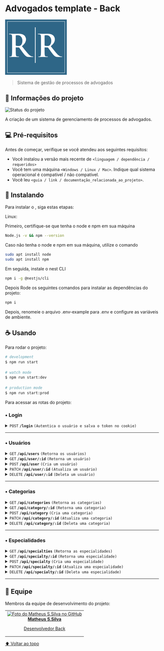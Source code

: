 # Advogados template - Back

<span id="topo"></span>

<!---Esses são exemplos. Veja https://shields.io para outras pessoas ou para personalizar este conjunto de escudos. Você pode querer incluir dependências, status do projeto e informações de licença aqui--->

<img src="./assets/logo.png" alt="Capa" width="40%">

> Sistema de gestão de processos de advogados

## 🚩 Informações do projeto

<!-- Deixe apenas um -->

<!-- ![Status do projeto](https://img.shields.io/badge/status-fazendo-green) -->
<!-- ![Status do projeto](https://img.shields.io/badge/status-pausado-yellow) -->
![Status do projeto](https://img.shields.io/badge/status-finalizado-red)

A criação de um sistema de gerenciamento de processos de advogados.

## 💻 Pré-requisitos

Antes de começar, verifique se você atendeu aos seguintes requisitos:

<!-- Estes são apenas requisitos de exemplo. Adicionar, duplicar ou remover conforme necessário -->

- Você instalou a versão mais recente de `<linguagem / dependência / requeridos>`
- Você tem uma máquina `<Windows / Linux / Mac>`. Indique qual sistema operacional é compatível / não compatível.
- Você leu `<guia / link / documentação_relacionada_ao_projeto>`.

## 🚀 Instalando <AdvogadosTemplate>

Para instalar o <AdvogadosTemplate>, siga estas etapas:

Linux:

Primeiro, certifique-se que tenha o node e npm em sua máquina

```bash
Node.js -v && npm --version 
```

Caso não tenha o node e npm em sua máquina, utilize o comando

```bash
sudo apt install node 
sudo apt install npm 
```

Em seguida, instale o nest CLI

```bash
npm i -g @nestjs/cli
```

Depois Rode os seguintes comandos para instalar as dependências do projeto:

```bash
npm i
```

Depois, renomeie o arquivo .env-example para .env e configure as variáveis de ambiente.

## ☕ Usando <AdvogadosTemplate>

Para rodar o projeto:

```bash
# development
$ npm run start

# watch mode
$ npm run start:dev

# production mode
$ npm run start:prod
```

Para acessar as rotas do projeto:

### • Login

<details>
<summary><code>POST</code> <code><b>/login</b></code> <code>(Autentica o usuário e salva o token no cookie)</code></summary>

#### • Body

> | name       | type     | data type | description      |
> | ---------- | -------- | --------- | ---------------- |
> | `email`    | required | string    | Email de usuário  |
> | `password` | required | string    | Senha do usuário |

#### • Respostas

> | http code | content-type       | response                                 |
> | --------- | ------------------ | ---------------------------------------- |
> | `200`     | `application/json` | `{"success": true, "accessToken": Bearer Token`        |
> | `401`     | `application/json` | `{"code":"400","msg":"Email e/ou senha incorreta"}` |

</details>

---

### • Usuários

<details>

<summary><code>GET</code> <code><b>/api/users</b></code> <code>(Retorna os usuários)</code></summary>

#### • Auth (Nível de Acesso - Lawyers+)

> | name    | type     | data type | description                     |
> | ------- | -------- | --------- | ------------------------------- |
> | `accessToken` | required | string    | Token de autorização do usuário |

#### • Query

> | name    | type     | data type | description                     |
> | ------- | -------- | --------- | ------------------------------- |
> | `name`  | opcional | string    | Nome do usuário |
> | `nroOAB` | opcional | string   | Número da oab |
> | `role` | opcional | string    | Cargo do usuário |
> | `limit` | opcional | number    | Limite de usuários por página |
> | `page` | opcional | number    | Página |
> | `sort` | opcional | object   | Chaves de ordenação |

#### • Respostas

> | http code | content-type       | response                                 |
> | --------- | ------------------ | ---------------------------------------- |
> | `200`     | `application/json` | `{"code": "200", "users": [Users]}`      |
> | `401`     | `application/json` | `{"code":"401", "msg":"Unauthorized"}` |

</details>

<details>

<summary><code>GET</code> <code><b>/api/user/:id</b></code> <code>(Retorna um usuário)</code></summary>

#### • Auth (Nível de Acesso - Lawyers+)

> | name    | type     | data type | description                     |
> | ------- | -------- | --------- | ------------------------------- |
> | `accessToken` | required | string    | Token de autorização do usuário |

#### • Parâmetros

> | name      | type     | data type | description                     |
> | --------- | -------- | --------- | ------------------------------- |
> | `id`   | required | number    | ID do usuário |

#### • Respostas

> | http code | content-type       | response                                 |
> | --------- | ------------------ | ---------------------------------------- |
> | `200`     | `application/json` | `{"code": "200", "user": User}`      |
> | `400`     | `application/json` | `{"code":"400", "msg":"Bad Request"}` |
> | `401`     | `application/json` | `{"code":"401", "msg":"Unauthorized"}` |
> | `404`     | `application/json` | `{"code":"404", "msg":"Usuário não encontrado."}` |

</details>

<details>

<summary><code>POST</code> <code><b>/api/user</b></code> <code>(Cria um usuário)</code></summary>

#### • Auth (Nível de Acesso - Admin)

> | name    | type     | data type | description                     |
> | ------- | -------- | --------- | ------------------------------- |
> | `accessToken` | required | string    | Token de autorização do usuário |

#### • Body

> | name    | type     | data type | description                     |
> | ------- | -------- | --------- | ------------------------------- |
> | `name` | required | string    | Nome do usuário |
> | `email` | required | string    | E-mail do usuário |
> | `phoneNumber` | optional | string    | Telefone do usuário |
> | `password` | required | string    | Senha do usuário |
> | `nroOAB` | optional | string    | Número da OAB do usuário |
> | `role` | optional | string    | Cargo do usuário |

#### • Respostas

> | http code | content-type       | response                                 |
> | --------- | ------------------ | ---------------------------------------- |
> | `201`     | `application/json` | `{"code": "201", "user": CreadtedUser }`      |
> | `400`     | `application/json` | `{"code":"400", "msg":"Bad Request"}` |
> | `401`     | `application/json` | `{"code":"401", "msg":"Unauthorized"}` |

</details>

<details>

<summary><code>PATCH</code> <code><b>/api/user/:id</b></code> <code>(Atualiza um usuário)</code></summary>

#### • Auth (Nível de Acesso - Lawyer+)

> | name    | type     | data type | description                     |
> | ------- | -------- | --------- | ------------------------------- |
> | `accessToken` | required | string    | Token de autorização do usuário |

#### • Parâmetros

> | name      | type     | data type | description                     |
> | --------- | -------- | --------- | ------------------------------- |
> | `id`   | required | number    | ID do usuário |

#### • Body

> | name    | type     | data type | description                     |
> | ------- | -------- | --------- | ------------------------------- |
> | `name` | required | string    | Nome do usuário |
> | `email` | required | string    | E-mail do usuário |
> | `phoneNumber` | optional | string    | Telefone do usuário |
> | `password` | required | string    | Senha do usuário |
> | `nroOAB` | optional | string    | Número da OAB do usuário |
> | `role` | optional | string    | Cargo do usuário |

#### • Respostas

> | http code | content-type       | response                                 |
> | --------- | ------------------ | ---------------------------------------- |
> | `201`     | `application/json` | `{"code": "201", "user": UpdatedUser }`      |
> | `400`     | `application/json` | `{"code":"400", "msg":"Bad Request"}` |
> | `401`     | `application/json` | `{"code":"401", "msg":"Unauthorized"}` |
> | `404`     | `application/json` | `{"code":"404", "msg":"Usuário não encontrado."}` |

</details>

<details>

<summary><code>DELETE</code> <code><b>/api/user/:id</b></code> <code>(Deleta um usuário)</code></summary>

#### • Auth (Nível de Acesso - Admin)

> | name    | type     | data type | description                     |
> | ------- | -------- | --------- | ------------------------------- |
> | `accessToken` | required | string    | Token de autorização do usuário |

#### • Parâmetros

> | name      | type     | data type | description                     |
> | --------- | -------- | --------- | ------------------------------- |
> | `id`   | required | number    | ID do usuário |

#### • Respostas

> | http code | content-type       | response                                 |
> | --------- | ------------------ | ---------------------------------------- |
> | `201`     | `application/json` | `{"code": "201", "user": DeletedUser }`      |
> | `400`     | `application/json` | `{"code":"400", "msg":"Bad Request"}` |
> | `401`     | `application/json` | `{"code":"401", "msg":"Unauthorized"}` |
> | `404`     | `application/json` | `{"code":"404", "msg":"Usuário não encontrado."}` |

</details>

---

### • Categorias

<details>

<summary><code>GET</code> <code><b>/api/categories</b></code> <code>(Retorna as categorias)</code></summary>

#### • Auth (Nível de Acesso - Lawyers+)

> | name    | type     | data type | description                     |
> | ------- | -------- | --------- | ------------------------------- |
> | `accessToken` | required | string    | Token de autorização do usuário |

#### • Query

> | name    | type     | data type | description                     |
> | ------- | -------- | --------- | ------------------------------- |
> | `limit` | opcional | number    | Limite de categorias por página |
> | `page` | opcional | number    | Página |
> | `sort` | opcional | object   | Chaves de ordenação |

#### • Respostas

> | http code | content-type       | response                                 |
> | --------- | ------------------ | ---------------------------------------- |
> | `200`     | `application/json` | `{"code": "200", "categories": [Categoriy]}`      |
> | `401`     | `application/json` | `{"code":"401", "msg":"Unauthorized"}` |

</details>

<details>

<summary><code>GET</code> <code><b>/api/category/:id</b></code> <code>(Retorna uma categoria)</code></summary>

#### • Auth (Nível de Acesso - Lawyers+)

> | name    | type     | data type | description                     |
> | ------- | -------- | --------- | ------------------------------- |
> | `accessToken` | required | string    | Token de autorização do usuário |

#### • Parâmetros

> | name      | type     | data type | description                     |
> | --------- | -------- | --------- | ------------------------------- |
> | `id`   | required | number    | ID da categoria |

#### • Respostas

> | http code | content-type       | response                                 |
> | --------- | ------------------ | ---------------------------------------- |
> | `200`     | `application/json` | `{"code": "200", "category": Category}`      |
> | `400`     | `application/json` | `{"code":"400", "msg":"Bad Request"}` |
> | `401`     | `application/json` | `{"code":"401", "msg":"Unauthorized"}` |
> | `404`     | `application/json` | `{"code":"404", "msg":"Categoria não encontrada."}` |

</details>

<details>

<summary><code>POST</code> <code><b>/api/category</b></code> <code>(Cria uma categoria)</code></summary>

#### • Auth (Nível de Acesso - Admin)

> | name    | type     | data type | description                     |
> | ------- | -------- | --------- | ------------------------------- |
> | `accessToken` | required | string    | Token de autorização do usuário |

#### • Body

> | name    | type     | data type | description                     |
> | ------- | -------- | --------- | ------------------------------- |
> | `name` | required | string    | Nome da categoria |

#### • Respostas

> | http code | content-type       | response                                 |
> | --------- | ------------------ | ---------------------------------------- |
> | `201`     | `application/json` | `{"code": "201", "category": CreadtedCategory }`      |
> | `400`     | `application/json` | `{"code":"400", "msg":"Bad Request"}` |
> | `401`     | `application/json` | `{"code":"401", "msg":"Unauthorized"}` |

</details>

<details>

<summary><code>PATCH</code> <code><b>/api/category/:id</b></code> <code>(Atualiza uma categoria)</code></summary>

#### • Auth (Nível de Acesso - Admin)

> | name    | type     | data type | description                     |
> | ------- | -------- | --------- | ------------------------------- |
> | `accessToken` | required | string    | Token de autorização do usuário |

#### • Parâmetros

> | name      | type     | data type | description                     |
> | --------- | -------- | --------- | ------------------------------- |
> | `id`   | required | number    | ID da categoria |

#### • Body

> | name    | type     | data type | description                     |
> | ------- | -------- | --------- | ------------------------------- |
> | `name` | required | string    | Nome da categoria |

#### • Respostas

> | http code | content-type       | response                                 |
> | --------- | ------------------ | ---------------------------------------- |
> | `201`     | `application/json` | `{"code": "201", "category": UpdatedCategory }`      |
> | `400`     | `application/json` | `{"code":"400", "msg":"Bad Request"}` |
> | `401`     | `application/json` | `{"code":"401", "msg":"Unauthorized"}` |
> | `404`     | `application/json` | `{"code":"404", "msg":"Categoria não encontrada."}` |

</details>

<details>

<summary><code>DELETE</code> <code><b>/api/category/:id</b></code> <code>(Deleta uma categoria)</code></summary>

#### • Auth (Nível de Acesso - Admin)

> | name    | type     | data type | description                     |
> | ------- | -------- | --------- | ------------------------------- |
> | `accessToken` | required | string    | Token de autorização do usuário |

#### • Parâmetros

> | name      | type     | data type | description                     |
> | --------- | -------- | --------- | ------------------------------- |
> | `id`   | required | number    | ID da categoria |

#### • Respostas

> | http code | content-type       | response                                 |
> | --------- | ------------------ | ---------------------------------------- |
> | `201`     | `application/json` | `{"code": "201", "category": DeletedCategory }`      |
> | `400`     | `application/json` | `{"code":"400", "msg":"Bad Request"}` |
> | `401`     | `application/json` | `{"code":"401", "msg":"Unauthorized"}` |
> | `404`     | `application/json` | `{"code":"404", "msg":"Categoria não encontrada."}` |

</details>

---

### • Especialidades

<details>

<summary><code>GET</code> <code><b>/api/specialties</b></code> <code>(Retorna as especialidades)</code></summary>

#### • Auth (Nível de Acesso - Lawyers+)

> | name    | type     | data type | description                     |
> | ------- | -------- | --------- | ------------------------------- |
> | `accessToken` | required | string    | Token de autorização do usuário |

#### • Query

> | name    | type     | data type | description                     |
> | ------- | -------- | --------- | ------------------------------- |
> | `user`  | opcional | string    | ID do usuário |
> | `category` | opcional | string   | ID da categoria |
> | `limit` | opcional | number    | Limite de especialidades por página |
> | `page` | opcional | number    | Página |
> | `sort` | opcional | object   | Chaves de ordenação |

#### • Respostas

> | http code | content-type       | response                                 |
> | --------- | ------------------ | ---------------------------------------- |
> | `200`     | `application/json` | `{"code": "200", "specialties": [Specialty]}`      |
> | `401`     | `application/json` | `{"code":"401", "msg":"Unauthorized"}` |

</details>

<details>

<summary><code>GET</code> <code><b>/api/specialty/:id</b></code> <code>(Retorna uma especialidade)</code></summary>

#### • Auth (Nível de Acesso - Lawyers+)

> | name    | type     | data type | description                     |
> | ------- | -------- | --------- | ------------------------------- |
> | `accessToken` | required | string    | Token de autorização do usuário |

#### • Parâmetros

> | name      | type     | data type | description                     |
> | --------- | -------- | --------- | ------------------------------- |
> | `id`   | required | number    | ID da especialidade |

#### • Respostas

> | http code | content-type       | response                                 |
> | --------- | ------------------ | ---------------------------------------- |
> | `200`     | `application/json` | `{"code": "200", "specialty": Specialty}`      |
> | `400`     | `application/json` | `{"code":"400", "msg":"Bad Request"}` |
> | `401`     | `application/json` | `{"code":"401", "msg":"Unauthorized"}` |
> | `404`     | `application/json` | `{"code":"404", "msg": "Especialidade não encontrada."}` |

</details>

<details>

<summary><code>POST</code> <code><b>/api/specialty</b></code> <code>(Cria uma especialidade)</code></summary>

#### • Auth (Nível de Acesso - Admin)

> | name    | type     | data type | description                     |
> | ------- | -------- | --------- | ------------------------------- |
> | `accessToken` | required | string    | Token de autorização do usuário |

#### • Body

> | name    | type     | data type | description                     |
> | ------- | -------- | --------- | ------------------------------- |
> | `affinity` | required | number    | Nível de especialidade do usuário |
> | `userId` | required | string    | ID do usuário |
> | `categoryId` | optional | string    | ID da categoria |

#### • Respostas

> | http code | content-type       | response                                 |
> | --------- | ------------------ | ---------------------------------------- |
> | `201`     | `application/json` | `{"code": "201", "user": CreadtedSpecialty }`      |
> | `400`     | `application/json` | `{"code":"400", "msg":"Bad Request"}` |
> | `401`     | `application/json` | `{"code":"401", "msg":"Unauthorized"}` |

</details>

<details>

<summary><code>PATCH</code> <code><b>/api/specialty/:id</b></code> <code>(Atualiza uma especialidade)</code></summary>

#### • Auth (Nível de Acesso - Lawyer+)

> | name    | type     | data type | description                     |
> | ------- | -------- | --------- | ------------------------------- |
> | `accessToken` | required | string    | Token de autorização do usuário |

#### • Parâmetros

> | name      | type     | data type | description                     |
> | --------- | -------- | --------- | ------------------------------- |
> | `id`   | required | number    | ID da especialidade |

#### • Body

> | name    | type     | data type | description                     |
> | ------- | -------- | --------- | ------------------------------- |
> | `affinity` | required | number    | Nível de especialidade do usuário |
> | `userId` | required | string    | ID do usuário |
> | `categoryId` | optional | string    | ID da categoria |

#### • Respostas

> | http code | content-type       | response                                 |
> | --------- | ------------------ | ---------------------------------------- |
> | `201`     | `application/json` | `{"code": "201", "user": UpdatedUser }`      |
> | `400`     | `application/json` | `{"code":"400", "msg":"Bad Request"}` |
> | `401`     | `application/json` | `{"code":"401", "msg":"Unauthorized"}` |
> | `404`     | `application/json` | `{"code":"404", "msg": "Especialidade não encontrada."}` |

</details>

<details>

<summary><code>DELETE</code> <code><b>/api/specialty/:id</b></code> <code>(Deleta uma especialidade)</code></summary>

#### • Auth (Nível de Acesso - Admin)

> | name    | type     | data type | description                     |
> | ------- | -------- | --------- | ------------------------------- |
> | `accessToken` | required | string    | Token de autorização do usuário |

#### • Parâmetros

> | name      | type     | data type | description                     |
> | --------- | -------- | --------- | ------------------------------- |
> | `id`   | required | number    | ID da especialidade |

#### • Respostas

> | http code | content-type       | response                                 |
> | --------- | ------------------ | ---------------------------------------- |
> | `201`     | `application/json` | `{"code": "201", "specialty": DeletedSpecialty }`      |
> | `400`     | `application/json` | `{"code":"400", "msg":"Bad Request"}` |
> | `401`     | `application/json` | `{"code":"401", "msg":"Unauthorized"}` |

</details>

---

## 🤝 Equipe

Membros da equipe de desenvolvimento do projeto:

<table>
  <tr>
    <td align="center">
      <a href="https://github.com/matheusssilva991">
        <img src="https://github.com/matheusssilva991.png" width="100px;" alt="Foto do Matheus S.Silva no GitHub"/><br>
        <b>Matheus S.Silva</b>
        <p>Desenvolvedor Back</p>
      </a>
    </td>
  </tr>
</table>

[⬆ Voltar ao topo](#topo)
